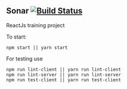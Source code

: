 Sonar [![Build Status](https://travis-ci.org/taras-bohdan/Sonar.svg?branch=master)](https://travis-ci.org/taras-bohdan/Sonar)
----------------
ReactJs training project

To start:
```npm
npm start || yarn start
```
For testing use
```npm
npm run lint-client || yarn run lint-client
npm run lint-server || yarn run lint-server
npm run test-client || yarn run test-client
```
